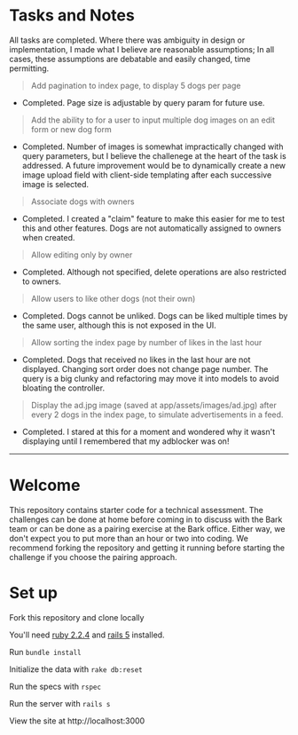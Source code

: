 # Tasks and Notes
All tasks are completed. Where there was ambiguity in design or implementation, I made what I believe are reasonable assumptions; In all cases, these assumptions are debatable and easily changed, time permitting.

> Add pagination to index page, to display 5 dogs per page

* Completed. Page size is adjustable by query param for future use.

> Add the ability to for a user to input multiple dog images on an edit form or new dog form

* Completed. Number of images is somewhat impractically changed with query parameters, but I believe the challenege at the heart of the task is addressed. A future improvement would be to dynamically create a new image upload field with client-side templating after each successive image is selected.

> Associate dogs with owners

* Completed. I created a "claim" feature to make this easier for me to test this and other features. Dogs are not automatically assigned to owners when created.

> Allow editing only by owner

* Completed. Although not specified, delete operations are also restricted to owners.

> Allow users to like other dogs (not their own)

* Completed. Dogs cannot be unliked. Dogs can be liked multiple times by the same user, although this is not exposed in the UI.

> Allow sorting the index page by number of likes in the last hour

* Completed. Dogs that received no likes in the last hour are not displayed. Changing sort order does not change page number. The query is a big clunky and refactoring may move it into models to avoid bloating the controller.

> Display the ad.jpg image (saved at app/assets/images/ad.jpg) after every 2 dogs in the index page, to simulate advertisements in a feed.

* Completed. I stared at this for a moment and wondered why it wasn't displaying until I remembered that my adblocker was on!

***


# Welcome

This repository contains starter code for a technical assessment. The challenges can be done at home before coming in to discuss with the Bark team or can be done as a pairing exercise at the Bark office. Either way, we don't expect you to put more than an hour or two into coding. We recommend forking the repository and getting it running before starting the challenge if you choose the pairing approach.

# Set up

Fork this repository and clone locally

You'll need [ruby 2.2.4](https://rvm.io/rvm/install) and [rails 5](http://guides.rubyonrails.org/getting_started.html#installing-rails) installed.

Run `bundle install`

Initialize the data with `rake db:reset`

Run the specs with `rspec`

Run the server with `rails s`

View the site at http://localhost:3000
